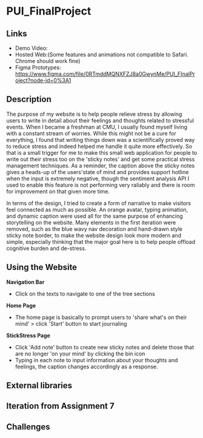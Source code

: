 
# PUI_FinalProject

## Links
- Demo Video: 
- Hosted Web:(Some features and animations not compatible to Safari. Chrome should work fine)
- Figma Prototypes: https://www.figma.com/file/0RTmddMQNXFZJ8a0GwynMe/PUI_FInalProject?node-id=0%3A1

## Description

The purpose of my website is to help people relieve stress by allowing users to write in detail about their feelings and thoughts related to stressful events. When I became a freshman at CMU, I usually found myself living with a constant stream of worries. While this might not be a cure for everything, I found that writing things down was a scientifically proved way to reduce stress and indeed helped me handle it quite more effectively. So that is a small trigger for me to make this small web application for people to write out their stress too on the 'sticky notes' and get some practical stress management techniques. As a reminder, the caption above the sticky notes gives a heads-up of the users'state of mind and provides support hotline when the input is extremely negative, though the sentiment analysis API I used to enable this feature is not performing very raliably and there is room for improvement on that given more time. 

In terms of the design, I tried to create a form of narrative to make visitors feel connected as much as possible. An orange avatar, typing animation, and dynamic caption were used all for the same purpose of enhancing storytelling on the website. Many elements in the first iteration were removed, such as the blue wavy nav decoration and hand-drawn style sticky note border, to make the website design look more modern and simple, especially thinking that the major goal here is to help people offload cognitive burden and de-stress. 

## Using the Website

**Navigation Bar**
* Click on the texts to navigate to one of the tree sections
 
**Home Page**
* The home page is basically to prompt users to 'share what's on their mind' > click 'Start' button to start journaling

**StickStress Page**
* Click 'Add note' button to create new sticky notes and delete those that are no longer 'on your mind' by clicking the bin icon
* Typing in each note to input information about your thoughts and feelings, the caption changes accordingly as a response.

## External libraries


## Iteration from Assignment 7

## Challenges
